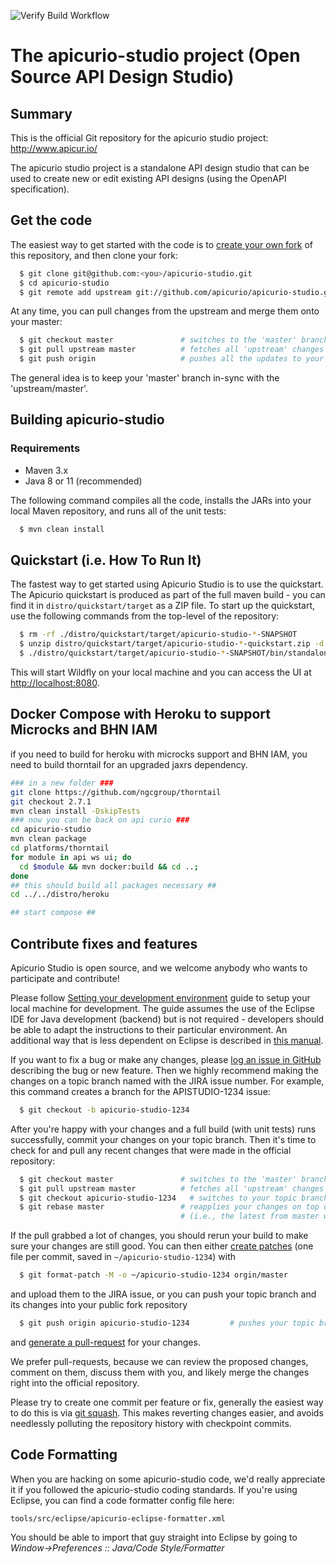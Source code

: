 ![Verify Build Workflow](https://github.com/Apicurio/apicurio-studio/workflows/Verify%20Build%20Workflow/badge.svg)

# The apicurio-studio project (Open Source API Design Studio)

## Summary

This is the official Git repository for the apicurio studio project:  http://www.apicur.io/

The apicurio studio project is a standalone API design studio that can be used to create
new or edit existing API designs (using the OpenAPI specification).

## Get the code

The easiest way to get started with the code is to [create your own fork](http://help.github.com/forking/)
of this repository, and then clone your fork:
```bash
  $ git clone git@github.com:<you>/apicurio-studio.git
  $ cd apicurio-studio
  $ git remote add upstream git://github.com/apicurio/apicurio-studio.git
```
At any time, you can pull changes from the upstream and merge them onto your master:
```bash
  $ git checkout master               # switches to the 'master' branch
  $ git pull upstream master          # fetches all 'upstream' changes and merges 'upstream/master' onto your 'master' branch
  $ git push origin                   # pushes all the updates to your fork, which should be in-sync with 'upstream'
```
The general idea is to keep your 'master' branch in-sync with the 'upstream/master'.

## Building apicurio-studio

### Requirements
- Maven 3.x
- Java 8 or 11 (recommended)

The following command compiles all the code, installs the JARs into your local Maven repository, and runs all of the unit tests:
```bash
  $ mvn clean install
```
## Quickstart (i.e. How To Run It)

The fastest way to get started using Apicurio Studio is to use the quickstart.  The Apicurio quickstart is produced as part 
of the full maven build - you can find it in `distro/quickstart/target` as a ZIP file.  To start up the quickstart, use the 
following commands from the top-level of the repository:

```bash
  $ rm -rf ./distro/quickstart/target/apicurio-studio-*-SNAPSHOT
  $ unzip distro/quickstart/target/apicurio-studio-*-quickstart.zip -d distro/quickstart/target
  $ ./distro/quickstart/target/apicurio-studio-*-SNAPSHOT/bin/standalone.sh -c standalone-apicurio.xml
```

This will start Wildfly on your local machine and you can access the UI at [http://localhost:8080](http://localhost:8080).

## Docker Compose with Heroku to support Microcks and BHN IAM 
if you need to build for heroku with microcks support and BHN IAM, you need to build thorntail for an upgraded jaxrs dependency.
```bash
### in a new folder ###
git clone https://github.com/ngcgroup/thorntail
git checkout 2.7.1
mvn clean install -DskipTests
### now you can be back on api curio ###
cd apicurio-studio
mvn clean package
cd platforms/thorntail
for module in api ws ui; do
  cd $module && mvn docker:build && cd ..;
done
## this should build all packages necessary ##
cd ../../distro/heroku

## start compose ##

```


## Contribute fixes and features

Apicurio Studio is open source, and we welcome anybody who wants to participate and contribute!

Please follow [Setting your development environment](https://apicurio-studio.readme.io/docs/setting-up-a-development-environment) guide to setup your local machine for development.  The guide assumes the use of the Eclipse IDE for Java
development (backend) but is not required - developers should be able to adapt the instructions to their particular
environment.
An additional way that is less dependent on Eclipse is described in [this manual](DEV_MODE.md).

If you want to fix a bug or make any changes, please [log an issue in GitHub](https://github.com/apicurio/apicurio-studio/issues) describing the bug
or new feature. Then we highly recommend making the changes on a topic branch named with the JIRA issue number. For example, this command creates
a branch for the APISTUDIO-1234 issue:
```bash
  $ git checkout -b apicurio-studio-1234
```
After you're happy with your changes and a full build (with unit tests) runs successfully, commit your
changes on your topic branch. Then it's time to check for and pull any recent changes that were made in
the official repository:
```bash
  $ git checkout master               # switches to the 'master' branch
  $ git pull upstream master          # fetches all 'upstream' changes and merges 'upstream/master' onto your 'master' branch
  $ git checkout apicurio-studio-1234   # switches to your topic branch
  $ git rebase master                 # reapplies your changes on top of the latest in master
                                      # (i.e., the latest from master will be the new base for your changes)
```
If the pull grabbed a lot of changes, you should rerun your build to make sure your changes are still good.
You can then either [create patches](http://progit.org/book/ch5-2.html) (one file per commit, saved in `~/apicurio-studio-1234`) with
```bash
  $ git format-patch -M -o ~/apicurio-studio-1234 orgin/master
```
and upload them to the JIRA issue, or you can push your topic branch and its changes into your public fork repository
```bash
  $ git push origin apicurio-studio-1234         # pushes your topic branch into your public fork of apicurio-studio
```
and [generate a pull-request](http://help.github.com/pull-requests/) for your changes.

We prefer pull-requests, because we can review the proposed changes, comment on them,
discuss them with you, and likely merge the changes right into the official repository.

Please try to create one commit per feature or fix, generally the easiest way to do this is via [git squash](https://git-scm.com/book/en/v2/Git-Tools-Rewriting-History#Squashing-Commits).
This makes reverting changes easier, and avoids needlessly polluting the repository history with checkpoint commits.

## Code Formatting

When you are hacking on some apicurio-studio code, we'd really appreciate it if you followed the
apicurio-studio coding standards.  If you're using Eclipse, you can find a code formatter config
file here:
```
tools/src/eclipse/apicurio-eclipse-formatter.xml
```
You should be able to import that guy straight into Eclipse by going to
*Window->Preferences :: Java/Code Style/Formatter*
